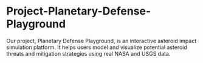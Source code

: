 # Project-Planetary-Defense-Playground
Our project, Planetary Defense Playground, is an interactive asteroid impact simulation platform. It helps users model and visualize potential asteroid threats and mitigation strategies using real NASA and USGS data. 
